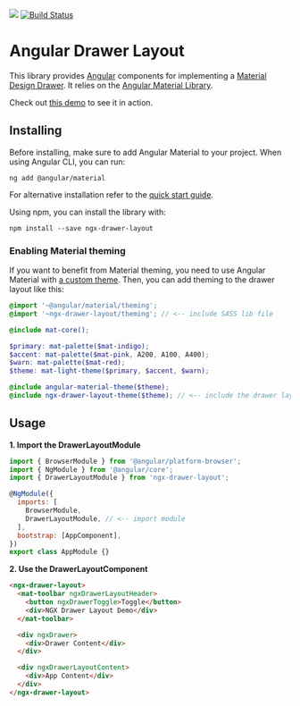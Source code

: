 <a target="_blank" href="https://www.npmjs.com/package/ngx-drawer-layout">![](https://img.shields.io/npm/v/ngx-drawer-layout.svg)</a>
[![Build Status](https://github.com/kevlatus/ngx-drawer-layout/workflows/Deploy/badge.svg)](https://github.com/kevlatus/ngx-drawer-layout/actions)

# Angular Drawer Layout

This library provides [Angular](https://angular.io/) components for implementing a
[Material Design Drawer](https://material.io/design/components/navigation-drawer.html).
It relies on the [Angular Material Library](https://material.angular.io/).

Check out [this demo](https://kevlatus.github.io/ngx-drawer-layout/) to see it in action.

## Installing

Before installing, make sure to add Angular Material to your project. When using Angular CLI, you can run:

```
ng add @angular/material
```

For alternative installation refer to the [quick start guide](https://material.angular.io/guide/getting-started).

Using npm, you can install the library with:

```
npm install --save ngx-drawer-layout
```

### Enabling Material theming

If you want to benefit from Material theming, you need to use Angular Material
with [a custom theme](https://material.angular.io/guide/theming#defining-a-custom-theme).
Then, you can add theming to the drawer layout like this:

```scss
@import '~@angular/material/theming';
@import '~ngx-drawer-layout/theming'; // <-- include SASS lib file

@include mat-core();

$primary: mat-palette($mat-indigo);
$accent: mat-palette($mat-pink, A200, A100, A400);
$warn: mat-palette($mat-red);
$theme: mat-light-theme($primary, $accent, $warn);

@include angular-material-theme($theme);
@include ngx-drawer-layout-theme($theme); // <-- include the drawer layout theme
```

## Usage

**1. Import the DrawerLayoutModule**

```javascript
import { BrowserModule } from '@angular/platform-browser';
import { NgModule } from '@angular/core';
import { DrawerLayoutModule } from 'ngx-drawer-layout';

@NgModule({
  imports: [
    BrowserModule,
    DrawerLayoutModule, // <-- import module
  ],
  bootstrap: [AppComponent],
})
export class AppModule {}
```

**2. Use the DrawerLayoutComponent**

```html
<ngx-drawer-layout>
  <mat-toolbar ngxDrawerLayoutHeader>
    <button ngxDrawerToggle>Toggle</button>
    <div>NGX Drawer Layout Demo</div>
  </mat-toolbar>

  <div ngxDrawer>
    <div>Drawer Content</div>
  </div>

  <div ngxDrawerLayoutContent>
    <div>App Content</div>
  </div>
</ngx-drawer-layout>
```
